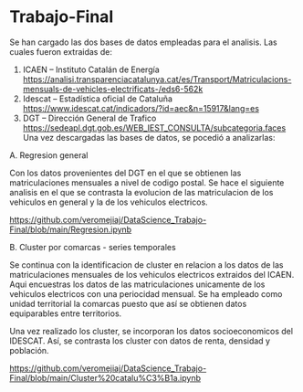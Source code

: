 # Trabajo-Final

Se han cargado las dos bases de datos empleadas para el analisis. Las cuales fueron extraidas de: 
1. ICAEN – Instituto Catalán de Energía     https://analisi.transparenciacatalunya.cat/es/Transport/Matriculacions-mensuals-de-vehicles-electrificats-/eds6-562k
2. Idescat – Estadística oficial de Cataluña   https://www.idescat.cat/indicadors/?id=aec&n=15917&lang=es
3. DGT – Dirección General de Trafico    https://sedeapl.dgt.gob.es/WEB_IEST_CONSULTA/subcategoria.faces
Una vez descargadas las bases de datos, se pocedió a analizarlas: 

A. Regresion general

Con los datos provenientes del DGT en el que se obtienen las matriculaciones mensuales a nivel de codigo postal. Se hace el siguiente analisis en el que se contrasta la evolucion de las matriculacion de los vehiculos en general y la de los vehiculos electricos. 

https://github.com/veromejiaj/DataScience_Trabajo-Final/blob/main/Regresion.ipynb

B. Cluster por comarcas - series temporales 

Se continua con la identificacion de cluster en relacion a los datos de las matriculaciones mensuales de los vehiculos electricos extraidos del ICAEN. Aqui encuestras los datos de las matriculaciones unicamente de los vehiculos electricos con una periocidad mensual. Se ha empleado como unidad territorial la comarcas puesto que así se obtienen datos equiparables entre territorios. 

Una vez realizado los cluster, se incorporan los datos socioeconomicos del IDESCAT. Así, se contrasta los cluster con datos de renta, densidad y población. 

https://github.com/veromejiaj/DataScience_Trabajo-Final/blob/main/Cluster%20catalu%C3%B1a.ipynb
